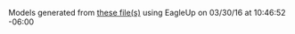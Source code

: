 Models generated from [these file(s)](https://raw.github.com/sparkfun/Blynk_Board_ESP8266/7cffb5cb9611701924135d2f536d607fa3ea1583/Hardware/SparkFun-Blynk-Board-ESP8266.brd) using EagleUp on 03/30/16 at 10:46:52 -06:00
